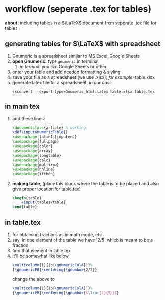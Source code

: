 # workflow (seperate .tex for tables)

**about:** including tables in a $\LaTeX$ document from seperate .tex file for tables

## generating tables for $\LaTeX$ with spreadsheet
1. Gnumeric is a spreadsheet similar to MS Excel, Google Sheets
3.  **open Gnumeric:** type `gnumeric` in terminal
	1. _in termux:_ you can Google Sheets or other
4. enter your table and add needed formatting & styling
5. save your file as a spreadsheet (we use .xlsx); _for example:_ table.xlsx
6. generate latex file for a spreadsheet, _in our case_
	```
	ssconvert --export-type=Gnumeric_html:latex table.xlsx table.tex
	```

## in main tex
1. add these lines:
	```latex
	\documentclass{article}	% working
	\def\inputGnumericTable{}
	\usepackage[latin1]{inputenc}
	\usepackage{fullpage}
	\usepackage{color}
	\usepackage{array}
	\usepackage{longtable}
	\usepackage{calc}
	\usepackage{multirow}
	\usepackage{hhline}
	\usepackage{ifthen}
    ```
1. **making table**, (place this block where the table is to be placed and also give proper location for table.tex)
	```latex
	\begin{table}
		\input{tables/table}
	\end{table}
    ```

## in table.tex
1. for obtaining fractions as in math mode, etc..
1. say, in one element of the table we have '2/5' which is meant to be a fraction 
1. find that element in table.tex
1. it'll be somewhat like below
	```latex
	\multicolumn{1}{|p{\gnumericColA}|}%
	{\gnumericPB{\centering}\gnumbox{2/5}}
    ```
   change the above to
	```latex
	\multicolumn{1}{|p{\gnumericColA}|}%
	{\gnumericPB{\centering}\gnumbox{$\frac{2}{5}}$}
    ```
